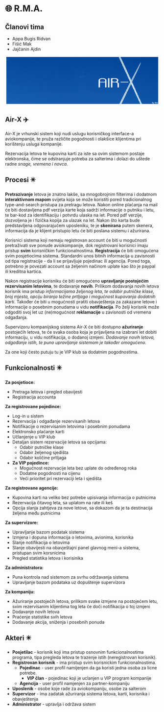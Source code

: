 # :globe_with_meridians: R.M.A.

## Članovi tima
- Appa Bugis Ridvan
- Fišić Mak
- Jajčanin Ajdin

![logo](https://github.com/ooad-2017-2018/Grupa1-R.M.A/blob/master/Resursi/logo.png)

## Air-X :airplane:
Air-X je vrhunski sistem koji nudi uslugu korisničkog interface-a aviokompanije, te pruža različite pogodnosti i olakšice klijentima pri korištenju usluga kompanije.

Rezervacija letova te kupovina karti za iste sa ovim sistemom postaje elektronska, čime se odstranjuje potreba za salterima i dolazi do uštede radne *snage, vremena i novca*.

## Procesi :eight_pointed_black_star: 

**Pretrazivanje** letova je znatno lakše, sa mnogobrojnim filterima i dodatnom **interaktivnom mapom** svijeta koja se može koristiti pored tradicionalnog type-and-search pristupa za pretragu letova. Nakon online plaćanja na mail će biti dostavljena pdf verzija karte koja sadrži informacije o putniku i letu, te bar-kod za identifikaciju i potvrdu ulaska na let. Pored pdf verzije, dozvoljena je i fizička kopija za ulazak na let. Nakon što karta bude predstavljena odgovarajućem uposleniku, te je **skenirana** putem skenera, informacija da je klijent pristupio letu će biti poslana sistemu i ažurirana.

Korisnici sistema koji nemaju registrovan account će biti u mogućnosti pretraživati sve ponude aviokompanije, dok registrovani korisnici imaju pristup **svim** korisničkim funkcionalnostima. 
**Registracija** će biti omogućena svim posjetiocima sistema. Standardni unos bitnih informacija u zavisnosti od tipa registracije - da li se prijavljuje pojedinac ili agencija. Pored toga, potrebno je povezati account sa željenim načinom uplate kao što je paypal ili kreditna kartica.

Nakon registracije korisniku će biti omogućeno **upravljanje postojećim rezervisanim letovima**, te dodavanje **novih**. Prilikom dodavanja novih letova korisnik ima pristup *informacijama željenog leta, te odabir putničke klase, broj mjesta, opciju biranja težine prtljaga i mogućnost kupovanja dodatnih karti*. Također će biti u mogućnosti pratiti obavještenja za zakazane letove i informacije o posebnim ponudama u vidu **notifikacija**. Po želji korisnik može odgoditi svoj let uz (ne)mogućnost **reklamacije** u zavisnosti od vremena odgađanja.  

Supervizoru kompanijskog sistema Air-X će biti dostupno **ažuriranje** postojećih letova, te će svaka osoba koja je prijavljena na izabrani let dobiti informaciju, u vidu notifikacija, o dodanoj izmjeni. *Dodavanje novih letova, odgađanje istih, te puno upravljanje sistemom je također omogućeno.*

Za one koji često putuju tu je VIP klub sa dodatnim pogodnostima.

## Funkcionalnosti :eight_pointed_black_star:
**Za posjetioce:**
  - Pretraga letova i pregled obavijesti
  - Registracija accounta
  
**Za registrovane pojedince:**
  - Log-in u sistem
  - Rezervacija i odgađanje rezervisanih letova
  - Notifikacije o rezervisanim letovima i posebnim ponudama
  - Elektronsko plaćanje karti
  - Učlanjenje u VIP klub 
  - Detaljan sistem rezervacije letova sa opcijama:
    - Odabir putničke klase
    - Odabir željenog sjedišta
    - Odabir količine prtljaga
  - **Za VIP pojedince:**
    - Mogućnost rezervacije leta bez uplate do određenog roka
    - Dodatne pogodnosti na cijenu
    - Veći prioritet pri rezervaciji leta i sjedišta
    
**Za registrovane agencije:** 
  - Kupovina karti na veliko bez potrebe upisivanja informacija o putnicima
  - Rezervacija čitavog leta, sa uplatom na rate ili keš
  - Opcija slanja zahtjeva za nove letove, sa dokazom da je ta destinacija željena među putnicima
 
**Za supervizore:**
  - Upravljanje bazom podatak sistema
  - Izmjena i dopuna informacija o letovima, avionima, korisnika
  - Slanje notifikacija o letovima
  - Slanje obavijesti na obavještajni panel glavnog meni-a sistema, pristupan svim korsnicima
  - Pregled statistika letova i korisinika
  
**Za administratora:**
  - Puna kontrola nad sistemom za svrhu održavanja sistema
  - Upravljanje bazom podataka uz dopuštenje supervizora
  
**Za kompaniju:**
  - Ažuriranje postojećih letova, prilikom svake izmjene na postojećem letu, svim rezervisanim klijentima tog leta će doći notifikacija     o toj izmjeni
  - Dodavanje novih letova
  - Praćenje statistike svih letova
  - Dodavanje akcija, sniženja i posebnih ponuda

## Akteri :eight_pointed_black_star:
- **Posjetilac** - korisnik koji ima pristup osnovnim funkcionalnostima programa, tipa pregleda letova te trazenje istih (neregistrovan korisnik).
- **Registrovan korisnik** - ima pristup svim korisnickim funkcionalnostima.
    - **Pojedinac** - user profil namijenjen da ga koristi jedna osoba za licne potrebe.
        - **VIP član** - pojedinac koji je uclanjen u VIP program kompanije
    - **Agencija** - user profil namjenjen za partner-kompaniju
- **Uposlenik** - osobe koje rade za aviokompaniju, osobe za salterom
- **Supervizor** - ima zadatak ažuriranja sistema letova, karti, korisnika i obavještenja
- **Administrator** - upravlja i održava sistem
